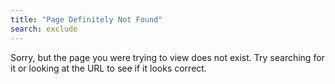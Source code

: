 ```yaml
---
title: "Page Definitely Not Found"
search: exclude
---  
```


Sorry, but the page you were trying to view does not exist. Try searching for it or looking at the URL to see if it looks correct.
